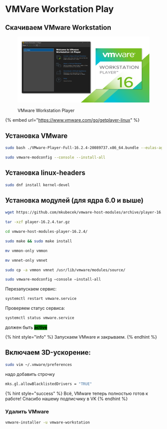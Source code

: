 # VMVare Workstation Play

## Скачиваем VMware Workstation

<figure><img src="../../.gitbook/assets/tn-work-station-player.png" alt="VMware Workstation Player Fedora Workstation Gnome"><figcaption><p>VMware Workstation Player</p></figcaption></figure>

{% embed url="https://www.vmware.com/go/getplayer-linux" %}

## Установка VMware

```bash
sudo bash ./VMware-Player-Full-16.2.4-20089737.x86_64.bundle --eulas-agreed --required
```

```bash
sudo vmware-modconfig --console --install-all
```

## Установка linux-headers

```bash
sudo dnf install kernel-devel
```

## Установка модулей (для ядра 6.0 и выше)

```bash
wget https://github.com/mkubecek/vmware-host-modules/archive/player-16.2.4.tar.gz
```

```bash
tar -xzf player-16.2.4.tar.gz
```

```bash
cd vmware-host-modules-player-16.2.4/
```

```bash
sudo make && sudo make install
```

```bash
mv vmmon-only vmmon
```

```bash
mv vmnet-only vmnet
```

```bash
sudo cp -a vmmon vmnet /usr/lib/vmware/modules/source/
```

```bash
sudo vmware-modconfig —console —install-all
```

Перезапускаем сервис:

```bash
systemctl restart vmware.service
```

Проверяем статус сервиса:

```bash
systemctl status vmware.service
```

должен быть <mark style="background-color:green;">**active**</mark>

{% hint style="info" %}
Запускаем VMware и закрываем.
{% endhint %}

## Включаем 3D-ускорение:

```bash
sudo vim ~/.vmware/preferences 
```

надо добавить строчку

```bash
mks.gl.allowBlacklistedDrivers = "TRUE"
```

{% hint style="success" %}
Всё, VMware теперь полностью готов к работе! Спасибо нашему подписчику в VK
{% endhint %}

### Удалить VMware

```bash
vmware-installer -u vmware-workstation
```
